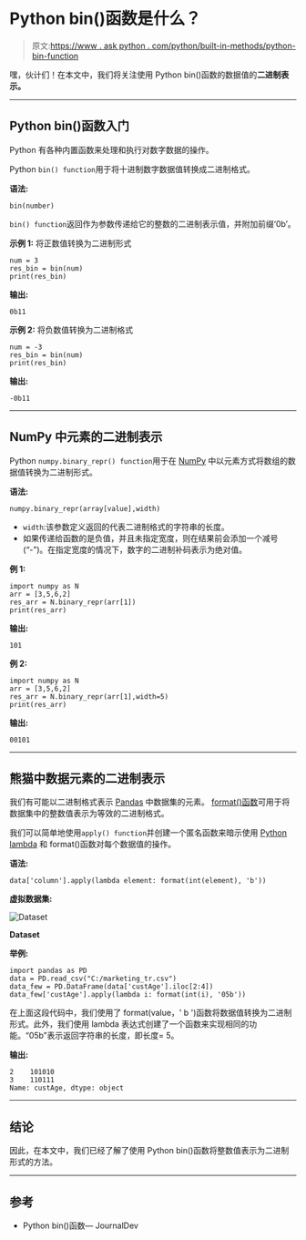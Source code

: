 # Python bin()函数是什么？

> 原文:[https://www . ask python . com/python/built-in-methods/python-bin-function](https://www.askpython.com/python/built-in-methods/python-bin-function)

嘿，伙计们！在本文中，我们将关注使用 Python bin()函数的数据值的**二进制表示。**

* * *

## Python bin()函数入门

Python 有各种内置函数来处理和执行对数字数据的操作。

Python `bin() function`用于将十进制数字数据值转换成二进制格式。

**语法:**

```
bin(number)

```

`bin() function`返回作为参数传递给它的整数的二进制表示值，并附加前缀‘0b’。

**示例 1:** 将正数值转换为二进制形式

```
num = 3
res_bin = bin(num)
print(res_bin)

```

**输出:**

```
0b11

```

**示例 2:** 将负数值转换为二进制格式

```
num = -3
res_bin = bin(num)
print(res_bin)

```

**输出:**

```
-0b11

```

* * *

## NumPy 中元素的二进制表示

Python `numpy.binary_repr() function`用于在 [NumPy](https://www.askpython.com/python-modules/numpy/python-numpy-arrays) 中以元素方式将数组的数据值转换为二进制形式。

**语法:**

```
numpy.binary_repr(array[value],width)

```

*   `width`:该参数定义返回的代表二进制格式的字符串的长度。
*   如果传递给函数的是负值，并且未指定宽度，则在结果前会添加一个减号(“-”)。在指定宽度的情况下，数字的二进制补码表示为绝对值。

**例 1:**

```
import numpy as N
arr = [3,5,6,2]
res_arr = N.binary_repr(arr[1])
print(res_arr)

```

**输出:**

```
101

```

**例 2:**

```
import numpy as N
arr = [3,5,6,2]
res_arr = N.binary_repr(arr[1],width=5)
print(res_arr)

```

**输出:**

```
00101

```

* * *

## 熊猫中数据元素的二进制表示

我们有可能以二进制格式表示 [Pandas](https://www.askpython.com/python-modules/pandas/python-pandas-module-tutorial) 中数据集的元素。 [format()函数](https://www.askpython.com/python/string/python-format-function)可用于将数据集中的整数值表示为等效的二进制格式。

我们可以简单地使用`apply() function`并创建一个匿名函数来暗示使用 [Python lambda](https://www.askpython.com/python/python-lambda-anonymous-function) 和 format()函数对每个数据值的操作。

**语法:**

```
data['column'].apply(lambda element: format(int(element), 'b'))

```

**虚拟数据集:**

![Dataset](../Images/b988c0601beb0d099f25f4c5934b57a2.png)

**Dataset**

**举例:**

```
import pandas as PD
data = PD.read_csv("C:/marketing_tr.csv")
data_few = PD.DataFrame(data['custAge'].iloc[2:4])
data_few['custAge'].apply(lambda i: format(int(i), '05b'))

```

在上面这段代码中，我们使用了 format(value，' b ')函数将数据值转换为二进制形式。此外，我们使用 lambda 表达式创建了一个函数来实现相同的功能。“05b”表示返回字符串的长度，即长度= 5。

**输出:**

```
2    101010
3    110111
Name: custAge, dtype: object

```

* * *

## 结论

因此，在本文中，我们已经了解了使用 Python bin()函数将整数值表示为二进制形式的方法。

* * *

## 参考

*   Python bin()函数— JournalDev